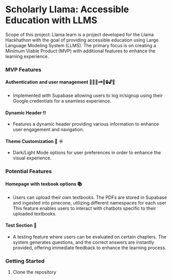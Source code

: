 # Scholarly Llama: Accessible Education with LLMS

Scope of this project: Llama learn is a project developed for the Llama Hackhathon with the goal of providing accessible education using Large Language Modeling System (LLMS). The primary focus is on creating a Minimum Viable Product (MVP) with additional features to enhance the learning experience.

### MVP Features
#### Authentication and user management 🔑🔐🆔🗝️🏧🔒🔓🔏
- Implemented with Supabase allowing users to log in/signup using their Google credentials for a seamless experience.

#### Dynamic Header ‼️
- Features a dynamic header providing various information to enhance user engagement and navigation.

#### Theme Customization 🌙 ☀️
- Dark/Light Mode options for user preferences in order to enhance the visual experience.

### Potential Features
#### Homepage with texbook options 📚
- Users can upload their own textbooks. The PDFs are stored in Supabase and ingested into pinecone, utilizing different namespaces for each user This feature enables users to interact with chatbots specific to their uploaded textbooks.

#### Test Section 📝
- A testing feature where users can be evaluated on certain chapters. The system generates questions, and the correct answers are instantly provided, offering immediate feedback to enhance the learning process.

### Getting Started
1. Clone the repository
   

